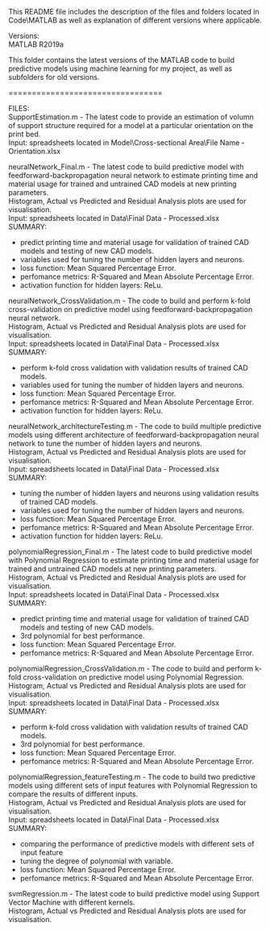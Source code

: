 This README file includes the description of the files and folders located in Code\MATLAB
as well as explanation of different versions where applicable.

Versions:  
MATLAB R2019a

This folder contains the latest versions of the MATLAB code to build predictive models using machine learning for my project,
as well as subfolders for old versions.

=================================

FILES:  
SupportEstimation.m - The latest code to provide an estimation of volumn of support structure required for a model at a particular orientation on the print bed.  
Input: spreadsheets located in Model\Cross-sectional Area\File Name - Orientation.xlsx

neuralNetwork_Final.m - The latest code to build predictive model with feedforward-backpropagation neural network to estimate printing time
and material usage for trained and untrained CAD models at new printing parameters.  
Histogram, Actual vs Predicted and Residual Analysis plots are used for visualisation.  
Input: spreadsheets located in Data\Final Data - Processed.xlsx  
SUMMARY:

- predict printing time and material usage for validation of trained CAD models and testing of new CAD models.
- variables used for tuning the number of hidden layers and neurons.
- loss function: Mean Squared Percentage Error.
- perfomance metrics: R-Squared and Mean Absolute Percentage Error.
- activation function for hidden layers: ReLu.

neuralNetwork_CrossValidation.m - The code to build and perform k-fold cross-validation on predictive model using feedforward-backpropagation neural network.  
Histogram, Actual vs Predicted and Residual Analysis plots are used for visualisation.  
Input: spreadsheets located in Data\Final Data - Processed.xlsx  
SUMMARY:

- perform k-fold cross validation with validation results of trained CAD models.
- variables used for tuning the number of hidden layers and neurons.
- loss function: Mean Squared Percentage Error.
- perfomance metrics: R-Squared and Mean Absolute Percentage Error.
- activation function for hidden layers: ReLu.

neuralNetwork_architectureTesting.m - The code to build multiple predictive models using different architecture of feedforward-backpropagation neural network to tune the number of hidden layers and neurons.  
Histogram, Actual vs Predicted and Residual Analysis plots are used for visualisation.  
Input: spreadsheets located in Data\Final Data - Processed.xlsx  
SUMMARY:

- tuning the number of hidden layers and neurons using validation results of trained CAD models.
- variables used for tuning the number of hidden layers and neurons.
- loss function: Mean Squared Percentage Error.
- perfomance metrics: R-Squared and Mean Absolute Percentage Error.
- activation function for hidden layers: ReLu.

polynomialRegression_Final.m - The latest code to build predictive model with Polynomial Regression to estimate printing time and material usage for trained and untrained CAD models at new printing parameters.  
Histogram, Actual vs Predicted and Residual Analysis plots are used for visualisation.  
Input: spreadsheets located in Data\Final Data - Processed.xlsx  
SUMMARY:

- predict printing time and material usage for validation of trained CAD models and testing of new CAD models.
- 3rd polynomial for best performance.
- loss function: Mean Squared Percentage Error.
- perfomance metrics: R-Squared and Mean Absolute Percentage Error.

polynomialRegression_CrossValidation.m - The code to build and perform k-fold cross-validation on predictive model using Polynomial Regression.  
Histogram, Actual vs Predicted and Residual Analysis plots are used for visualisation.  
Input: spreadsheets located in Data\Final Data - Processed.xlsx  
SUMMARY:

- perform k-fold cross validation with validation results of trained CAD models.
- 3rd polynomial for best performance.
- loss function: Mean Squared Percentage Error.
- perfomance metrics: R-Squared and Mean Absolute Percentage Error.

polynomialRegression_featureTesting.m - The code to build two predictive models using different sets of input features with Polynomial Regression to compare the results of different inputs.  
Histogram, Actual vs Predicted and Residual Analysis plots are used for visualisation.  
Input: spreadsheets located in Data\Final Data - Processed.xlsx  
SUMMARY:

- comparing the performance of predictive models with different sets of input feature
- tuning the degree of polynomial with variable.
- loss function: Mean Squared Percentage Error.
- perfomance metrics: R-Squared and Mean Absolute Percentage Error.

svmRegression.m - The latest code to build predictive model using Support Vector Machine with different kernels.  
Histogram, Actual vs Predicted and Residual Analysis plots are used for visualisation.

